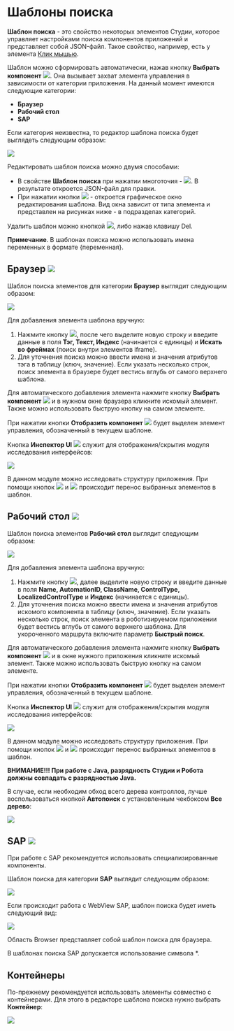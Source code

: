 # Шаблоны поиска

**Шаблон поиска** - это свойство некоторых элементов Студии, которое управляет настройками поиска компонентов приложений и представляет собой JSON-файл. Такое свойство, например, есть у элемента [Клик мышью](https://docs.primo-rpa.ru/primo-rpa/g_elements/osnovnye-elementy/els_uiinteraction/el_click).

Шаблон можно сформировать автоматически, нажав кнопку **Выбрать компонент** ![](<../../../.gitbook/assets/image (794).png>). Она вызывает захват элемента управления в зависимости от категории приложения. На данный момент имеются следующие категории:

* **Браузер**
* **Рабочий стол**
* **SAP** 

Если категория неизвестна, то редактор шаблона поиска будет выглядеть следующим образом:

![](<../../../.gitbook/assets/image (959).png>)

Редактировать шаблон поиска можно двумя способами:
* В свойстве **Шаблон поиска** при нажатии многоточия - ![](<../../../.gitbook/assets/Шаблон поиска. Многоточие (2).png>). В результате откроется JSON-файл для правки.
* При нажатии кнопки ![](<../../../.gitbook/assets/image (516) (1) (2) (1) (1) (2) (2).png>) - откроется графическое окно редактирования шаблона. Вид окна зависит от типа элемента и представлен на рисунках ниже - в подразделах категорий.

Удалить шаблон можно кнопкой ![](<../../../.gitbook/assets/13 (1) (1) (2) (1) (1) (1).png>), либо нажав клавишу Del.

**Примечание**. В шаблонах поиска можно использовать имена переменных в формате {переменная}.

## Браузер ![](<../../../.gitbook/assets/Категория. Браузер.png>)

Шаблон поиска элементов для категории **Браузер** выглядит следующим образом:

![](<../../../.gitbook/assets/image (562).png>)

Для добавления элемента шаблона вручную:
1. Нажмите кнопку ![](<../../../.gitbook/assets/12 (2) (3) (1) (1) (1).png>), после чего выделите новую строку и введите данные в поля **Тэг, Текст, Индекс** (начинается с единицы) и **Искать во фреймах** (поиск внутри элементов iframe). 
2. Для уточнения поиска можно ввести имена и значения атрибутов тэга в таблицу (ключ, значение). Если указать несколько строк, поиск элемента в браузере будет вестись вглубь от самого верхнего шаблона.

Для автоматического добавления элемента нажмите кнопку **Выбрать компонент** ![](<../../../.gitbook/assets/14 (1) (2) (1) (1) (2) (2).png>) и в нужном окне браузера кликните искомый элемент. Также можно использовать быструю кнопку на самом элементе.

При нажатии кнопки **Отобразить компонент** ![](<../../../.gitbook/assets/15 (1) (1) (1) (1).png>) будет выделен элемент управления, обозначенный в текущем шаблоне.

Кнопка **Инспектор UI** ![](<../../../.gitbook/assets/6 (2).png>) служит для отображения/скрытия модуля исследования интерфейсов:

![](<../../../.gitbook/assets/7 (6).png>)

В данном модуле можно исследовать структуру приложения. При помощи кнопок ![](<../../../.gitbook/assets/18 (1) (2) (1) (1) (2) (2).png>) и ![](<../../../.gitbook/assets/19 (1) (2) (1) (1) (2).png>) происходит перенос выбранных элементов в шаблон.

## Рабочий стол ![](<../../../.gitbook/assets/Категория. Десктоп.png>)

Шаблон поиска элементов **Рабочий стол** выглядит следующим образом:

![](<../../../.gitbook/assets/image (942).png>)

Для добавления элемента шаблона вручную:
1. Нажмите кнопку ![](<../../../.gitbook/assets/12 (2) (3) (1) (1) (2) (2).png>), далее выделите новую строку и введите данные в поля **Name, AutomationID, ClassName, ControlType, LocalizedControlType** и **Индекс** (начинается с единицы). 
2. Для уточнения поиска можно ввести имена и значения атрибутов искомого компонента в таблицу (ключ, значение). Если указать несколько строк, поиск элемента в роботизируемом приложении будет вестись вглубь от самого верхнего шаблона. Для укороченного маршрута включите параметр **Быстрый поиск**.

Для автоматического добавления элемента нажмите кнопку **Выбрать компонент** ![](<../../../.gitbook/assets/14 (1) (2) (1) (1) (2).png>) и в окне нужного приложения кликните искомый элемент. Также можно использовать быструю кнопку на самом элементе.

При нажатии кнопки **Отобразить компонент** ![](<../../../.gitbook/assets/15 (1) (1) (1) (1) (2).png>) будет выделен элемент управления, обозначенный в текущем шаблоне.

Кнопка **Инспектор UI** ![](<../../../.gitbook/assets/16 (1).png>) служит для отображения/скрытия модуля исследования интерфейсов:

![](../../../.gitbook/assets/17.png)

В данном модуле можно исследовать структуру приложения. При помощи кнопок ![](<../../../.gitbook/assets/18 (1) (2) (1) (1) (2) (1).png>) и ![](<../../../.gitbook/assets/19 (1) (2) (1) (1) (2) (1).png>) происходит перенос выбранных элементов в шаблон.

**ВНИМАНИЕ!!! При работе с Java, разрядность Студии и Робота должны совпадать с разрядностью Java.**

В случае, если необходим обход всего дерева контроллов, лучше воспользоваться кнопкой **Автопоиск** с установленным чекбоксом **Все дерево**:

![](<../../../.gitbook/assets/image (453).png>)

## SAP ![](<../../../.gitbook/assets/Категория. SAP.png>)

При работе с SAP рекомендуется использовать специализированные компоненты.

Шаблон поиска для категории **SAP** выглядит следующим образом:

![](<../../../.gitbook/assets/image (551).png>)

Если происходит работа с WebView SAP, шаблон поиска будет иметь следующий вид:

![](<../../../.gitbook/assets/image (465).png>)

Область Browser представляет собой шаблон поиска для браузера.

В шаблонах поиска SAP допускается использование символа \*.

## Контейнеры

По-прежнему рекомендуется использовать элементы совместно с контейнерами. Для этого в редакторе шаблона поиска нужно выбрать **Контейнер**:

![](<../../../.gitbook/assets/image (509) (1) (2) (1) (1) (2).png>)
